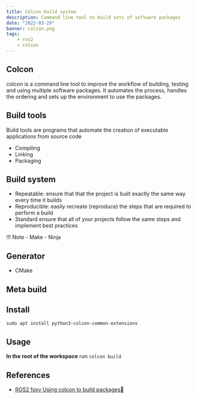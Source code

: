 ```yaml
---
title: Colcon build system
description: Command line tool to build sets of software packages
date: "2022-03-29"
banner: colcon.png
tags:
    - ros2
    - colcon
---
```

## Colcon
colcon is a command line tool to improve the workflow of building, testing and using multiple software packages. It automates the process, handles the ordering and sets up the environment to use the packages.

## Build tools
Build tools are programs that automate the creation of executable applications from source code
- Compiling
- Linking
- Packaging

## Build system
- Repeatable: ensure that that the project is built exactly the same way every time it builds
- Reproducible: easily recreate (reproduce) the steps that are required to perform a build
- Standard ensure that all of your projects follow the same steps and implement best practices


!!! Note
    - Make
    - Ninja
## Generator
- CMake
## Meta build


## Install
```
sudo apt install python3-colcon-common-extensions
```

## Usage
**In the root of the workspace** run `colcon build`


## References
- [ROS2 foxy Using colcon to build packages](https://docs.ros.org/en/foxy/Tutorials/Colcon-Tutorial.html#install-colcon)